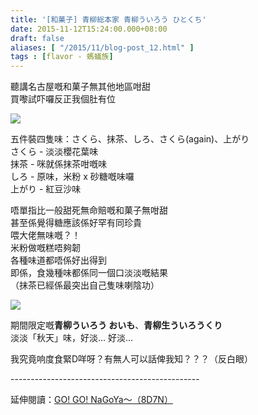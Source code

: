 ```yaml
---
title: '[和菓子] 青柳総本家 青柳ういろう ひとくち'
date: 2015-11-12T15:24:00.000+08:00
draft: false
aliases: [ "/2015/11/blog-post_12.html" ]
tags : [flavor - 螞蟻族]
---
```


聽講名古屋嘅和菓子無其他地區咁甜  
買嚟試吓囉反正我個肚有位  

[![](https://c1.staticflickr.com/9/8897/28638518146_866f782abf_z.jpg)](https://c1.staticflickr.com/9/8897/28638518146_866f782abf_z.jpg)

五件裝四隻味：さくら、抹茶、しろ、さくら(again)、上がり  
さくら - 淡淡櫻花葉味  
抹茶 - 咪就係抹茶咁嘅味  
しろ - 原味，米粉 x 砂糖嘅味囉  
上がり - 紅豆沙味   
  
唔單指比一般甜死無命賠嘅和菓子無咁甜  
甚至係覺得糖應該係好罕有同珍貴  
喂大佬無味嘅？！  
米粉做嘅糕唔夠韌  
各種味道都唔係好出得到  
即係，食幾種味都係同一個口淡淡嘅結果  
（抹茶已經係最突出自己隻味喇陰功）  

[![](https://c1.staticflickr.com/9/8581/28665674376_29bd69d843_z.jpg)](https://c1.staticflickr.com/9/8581/28665674376_29bd69d843_z.jpg)

期間限定嘅**青柳ういろう おいも**、**青柳生ういろうくり**  
淡淡「秋天」味，好淡... 好淡...  
  
我究竟响度食緊D咩呀？有無人可以話俾我知？？？（反白眼）  
  
\-----------------------------------------------  
  
延伸閱讀：[GO! GO! NaGoYa～（8D7N）](http://www.hidie.net/2015/11/go-go-nagoya8d7n.html)